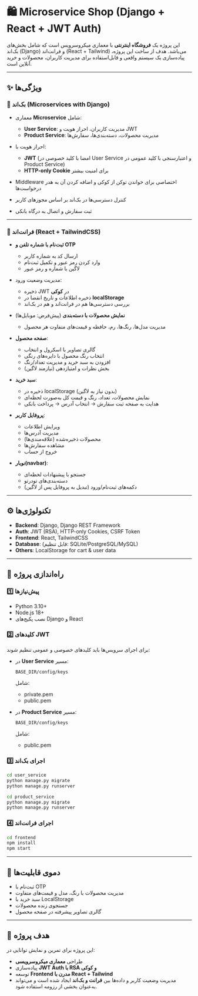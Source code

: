 # 🛍️ Microservice Shop (Django + React + JWT Auth)

این پروژه یک **فروشگاه اینترنتی** با معماری میکروسرویس است که شامل بخش‌های بک‌اند (Django) و فرانت‌اند (React + Tailwind) می‌باشد. هدف از ساخت این پروژه، پیاده‌سازی یک سیستم واقعی و قابل‌استفاده برای مدیریت کاربران، محصولات و خرید آنلاین است.

---

## ✨ ویژگی‌ها

### 🔹 بک‌اند (Microservices with Django)

* معماری **Microservice** شامل:

  * **User Service**: مدیریت کاربران، احراز هویت و JWT
  * **Product Service**: مدیریت محصولات، دسته‌بندی‌ها، سفارش‌ها
* احراز هویت با:

  * **JWT** (امضا با کلید خصوصی در User Service و اعتبارسنجی با کلید عمومی در Product Service)
  * **HTTP-only Cookie** برای امنیت بیشتر
* Middleware اختصاصی برای خواندن توکن از کوکی و اضافه کردن آن به هدر درخواست‌ها
* کنترل دسترسی‌ها در بک‌اند بر اساس مجوزهای کاربر
* ثبت سفارش و اتصال به درگاه بانکی

---

### 🔹 فرانت‌اند (React + TailwindCSS)

* **ثبت‌نام با شماره تلفن و OTP**

  * ارسال کد به شماره کاربر
  * وارد کردن رمز عبور و تکمیل ثبت‌نام
  * لاگین با شماره و رمز عبور
* مدیریت وضعیت ورود:

  * ذخیره JWT در **کوکی**
  * ذخیره اطلاعات و تاریخ انقضا در **localStorage**
  * بررسی دسترسی‌ها هم در فرانت‌اند و هم در بک‌اند
* **نمایش محصولات با دسته‌بندی** (پیش‌فرض: موبایل‌ها)

  * مدیریت مدل‌ها، رنگ‌ها، رم، حافظه و قیمت‌های متفاوت هر محصول
* **صفحه محصول**:

  * گالری تصاویر با اسکرول و انتخاب
  * انتخاب رنگ محصول با دایره‌های رنگی
  * افزودن به سبد خرید و مدیریت تعداد/رنگ
  * بخش نظرات و امتیازدهی (نیازمند لاگین)
* **سبد خرید**:

  * ذخیره در localStorage (بدون نیاز به لاگین)
  * نمایش محصولات، تعداد، رنگ و قیمت کل به‌صورت لحظه‌ای
  * هدایت به صفحه ثبت سفارش → انتخاب آدرس → پرداخت بانکی
* **پروفایل کاربر**:

  * ویرایش اطلاعات
  * مدیریت آدرس‌ها
  * محصولات ذخیره‌شده (علاقه‌مندی‌ها)
  * مشاهده سفارش‌ها
  * خروج از حساب
* **نوبار(navbar)**:

  * جستجو با پیشنهادات لحظه‌ای
  * دسته‌بندی‌های تو‌در‌تو
  * دکمه‌های ثبت‌نام/ورود (تبدیل به پروفایل پس از لاگین)

---

## ⚙️ تکنولوژی‌ها

* **Backend**: Django, Django REST Framework
* **Auth**: JWT (RSA), HTTP-only Cookies, CSRF Token
* **Frontend**: React, TailwindCSS
* **Database**: (قابل تنظیم: SQLite/PostgreSQL/MySQL)
* **Others**: LocalStorage for cart & user data

---

## 🚀 راه‌اندازی پروژه

### 1️⃣ پیش‌نیازها

* Python 3.10+
* Node.js 18+
* نصب پکیج‌های Django و React

### 2️⃣ کلیدهای JWT

برای اجرای سرویس‌ها باید کلیدهای خصوصی و عمومی تنظیم شوند:

* در **User Service** مسیر:

  ```
  BASE_DIR/config/keys
  ```

  شامل:

  * private.pem
  * public.pem

* در **Product Service** مسیر:

  ```
  BASE_DIR/config/keys
  ```

  شامل:

  * public.pem

### 3️⃣ اجرای بک‌اند

```bash
cd user_service
python manage.py migrate
python manage.py runserver
```

```bash
cd product_service
python manage.py migrate
python manage.py runserver
```

### 4️⃣ اجرای فرانت‌اند

```bash
cd frontend
npm install
npm start
```

---

## 📸 دموی قابلیت‌ها

* ثبت‌نام با OTP
* مدیریت محصولات با رنگ، مدل و قیمت‌های متفاوت
* سبد خرید با LocalStorage
* جستجوی زنده محصولات
* گالری تصاویر پیشرفته در صفحه محصول

---

## 🎯 هدف پروژه

این پروژه برای تمرین و نمایش توانایی در:

* طراحی **معماری میکروسرویسی**
* پیاده‌سازی **JWT Auth با RSA و کوکی**
* توسعه **Frontend مدرن با React + Tailwind**
* مدیریت وضعیت کاربر و داده‌ها بین **فرانت و بک‌اند**
  ایجاد شده است و می‌تواند به‌عنوان بخشی از رزومه استفاده شود.
